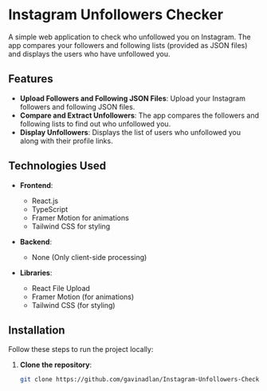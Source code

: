 # Instagram Unfollowers Checker

A simple web application to check who unfollowed you on Instagram. The app compares your followers and following lists (provided as JSON files) and displays the users who have unfollowed you.

## Features

- **Upload Followers and Following JSON Files**: Upload your Instagram followers and following JSON files.
- **Compare and Extract Unfollowers**: The app compares the followers and following lists to find out who unfollowed you.
- **Display Unfollowers**: Displays the list of users who unfollowed you along with their profile links.

## Technologies Used

- **Frontend**:

  - React.js
  - TypeScript
  - Framer Motion for animations
  - Tailwind CSS for styling

- **Backend**:

  - None (Only client-side processing)

- **Libraries**:
  - React File Upload
  - Framer Motion (for animations)
  - Tailwind CSS (for styling)

## Installation

Follow these steps to run the project locally:

1. **Clone the repository**:

   ```bash
   git clone https://github.com/gavinadlan/Instagram-Unfollowers-Checker.git
   ```
